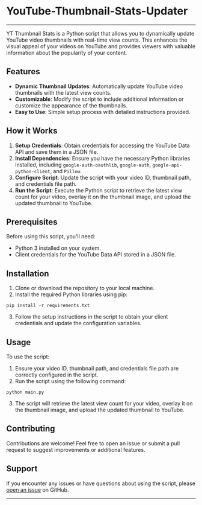 # YouTube-Thumbnail-Stats-Updater

---

YT Thumbnail Stats is a Python script that allows you to dynamically update YouTube video thumbnails with real-time view counts. This enhances the visual appeal of your videos on YouTube and provides viewers with valuable information about the popularity of your content.

## Features

- **Dynamic Thumbnail Updates**: Automatically update YouTube video thumbnails with the latest view counts.
- **Customizable**: Modify the script to include additional information or customize the appearance of the thumbnails.
- **Easy to Use**: Simple setup process with detailed instructions provided.

## How it Works

1. **Setup Credentials**: Obtain credentials for accessing the YouTube Data API and save them in a JSON file.
2. **Install Dependencies**: Ensure you have the necessary Python libraries installed, including `google-auth-oauthlib`, `google-auth`, `google-api-python-client`, and `Pillow`.
3. **Configure Script**: Update the script with your video ID, thumbnail path, and credentials file path.
4. **Run the Script**: Execute the Python script to retrieve the latest view count for your video, overlay it on the thumbnail image, and upload the updated thumbnail to YouTube.

## Prerequisites

Before using this script, you'll need:

- Python 3 installed on your system.
- Client credentials for the YouTube Data API stored in a JSON file.

## Installation

1. Clone or download the repository to your local machine.
2. Install the required Python libraries using pip:

```
pip install -r requirements.txt
```

3. Follow the setup instructions in the script to obtain your client credentials and update the configuration variables.

## Usage

To use the script:

1. Ensure your video ID, thumbnail path, and credentials file path are correctly configured in the script.
2. Run the script using the following command:

```
python main.py
```

3. The script will retrieve the latest view count for your video, overlay it on the thumbnail image, and upload the updated thumbnail to YouTube.


## Contributing

Contributions are welcome! Feel free to open an issue or submit a pull request to suggest improvements or additional features.

## Support

If you encounter any issues or have questions about using the script, please [open an issue](https://github.com/PriyanshRaj30/yt-thumbnail-stats/issues) on GitHub.

---

